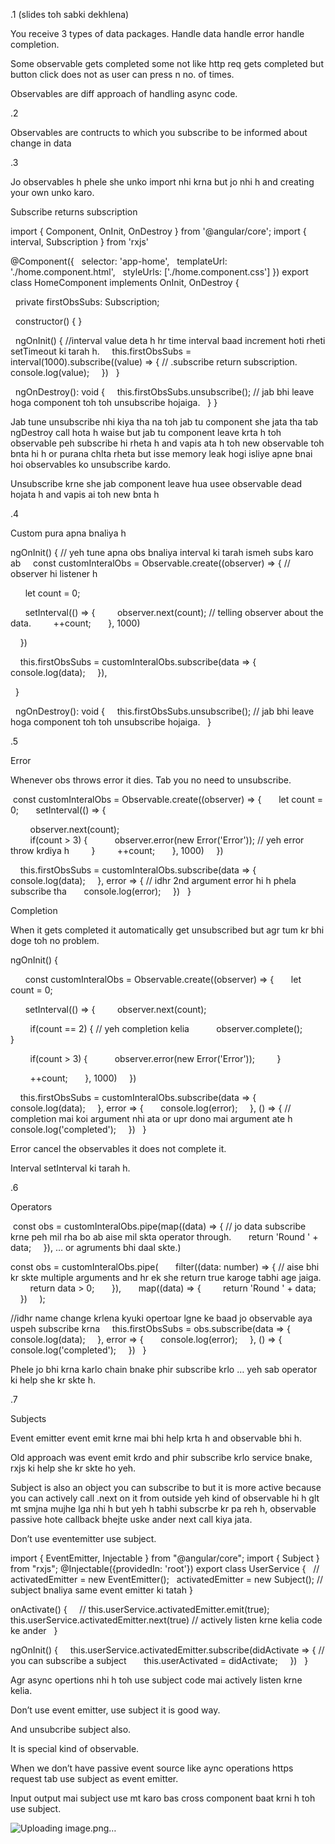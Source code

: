 .1 (slides toh sabki dekhlena)

You receive 3 types of data packages. Handle data handle error handle completion.

Some observable gets completed some not like http req gets completed but button click does not as user can press n no. of times.

Observables are diff approach of handling async code.


.2

Observables are contructs to which you subscribe to be informed about change in data 


.3

Jo observables h phele she unko import nhi krna but jo nhi h and creating your own unko karo.

Subscribe returns subscription

import { Component, OnInit, OnDestroy } from '@angular/core';
import { interval, Subscription } from 'rxjs'

@Component({
  selector: 'app-home',
  templateUrl: './home.component.html',
  styleUrls: ['./home.component.css']
})
export class HomeComponent implements OnInit, OnDestroy {

  private firstObsSubs: Subscription;

  constructor() { }

  ngOnInit() {
//interval value deta h hr time interval baad increment hoti rheti setTimeout ki tarah h.
     this.firstObsSubs = interval(1000).subscribe((value) => { // .subscribe return subscription.
       console.log(value);
     })
  }

  ngOnDestroy(): void {
    this.firstObsSubs.unsubscribe(); // jab bhi leave hoga component toh toh unsubscribe hojaiga.
  }
}


Jab tune unsubscribe nhi kiya tha na toh jab tu component she jata tha tab ngDestroy call hota h waise but jab tu component leave krta h toh observable peh subscribe hi rheta h and vapis ata h toh new observable toh bnta hi h or purana chlta rheta but isse memory leak hogi isliye apne bnai hoi observables ko unsubscribe kardo.

Unsubscribe krne she jab component leave hua usee observable dead hojata h and vapis ai toh new bnta h


.4

Custom pura apna bnaliya h

ngOnInit() {
// yeh tune apna obs bnaliya interval ki tarah ismeh subs karo ab 
    const customInteralObs = Observable.create((observer) => { // observer hi listener h

      let count = 0;

      setInterval(() => {
        observer.next(count); // telling observer about the data.
        ++count;
      }, 1000)

    })


    this.firstObsSubs = customInteralObs.subscribe(data => {
      console.log(data);
    }),

  }


  ngOnDestroy(): void {
    this.firstObsSubs.unsubscribe(); // jab bhi leave hoga component toh toh unsubscribe hojaiga.
  }



.5

Error

Whenever obs throws error it dies. Tab you no need to unsubscribe.

 const customInteralObs = Observable.create((observer) => {      
 let count = 0;
      setInterval(() => {

        observer.next(count);  
        if(count > 3) {
          observer.error(new Error('Error')); // yeh error throw krdiya h 
        }
        ++count;
      }, 1000)
    })

    this.firstObsSubs = customInteralObs.subscribe(data => {
      console.log(data);
    }, error => { // idhr 2nd argument error hi h phela subscribe tha
      console.log(error);
    })
  }


Completion

When it gets completed it automatically get unsubscribed but agr tum kr bhi doge toh no problem.


ngOnInit() {

      const customInteralObs = Observable.create((observer) => { 
      let count = 0;

      setInterval(() => {
        observer.next(count); 

        if(count == 2) { // yeh completion kelia 
          observer.complete();
        }

        if(count > 3) { 
          observer.error(new Error('Error'));
        }

        ++count;
      }, 1000)
    })

    this.firstObsSubs = customInteralObs.subscribe(data => {
      console.log(data);
    }, error => {
      console.log(error);
    }, () => { // completion mai koi argument nhi ata or upr dono mai argument ate h
      console.log('completed');
    })
  }
  

Error cancel the observables it does not complete it.

Interval setInterval ki tarah h.


.6

Operators

 const obs = customInteralObs.pipe(map((data) => { // jo data subscribe krne peh mil rha bo ab aise mil skta operator through.
      return 'Round ' + data;
    }), … or agruments bhi daal skte.)


const obs = customInteralObs.pipe(
      filter((data: number) => { // aise bhi kr skte multiple arguments and hr ek she return true karoge tabhi age jaiga.
        return data > 0;
      }),
      map((data) => {
        return 'Round ' + data;
      })
    );


//idhr name change krlena kyuki opertoar lgne ke baad jo observable aya uspeh subscribe krna
    this.firstObsSubs = obs.subscribe(data => {
      console.log(data);
    }, error => {
      console.log(error);
    }, () => {
      console.log('completed');
    })
  }

Phele jo bhi krna karlo chain bnake phir subscribe krlo … yeh sab operator ki help she kr skte h.


.7 

Subjects


Event emitter event emit krne mai bhi help krta h and observable bhi h.

Old approach was event emit krdo and phir subscribe krlo service bnake, rxjs ki help she kr skte ho yeh.

Subject is also an object you can subscribe to but it is more active because you can actively call .next on it from outside yeh kind of observable hi h glt mt smjna mujhe lga nhi h but yeh h tabhi subscrbe kr pa reh h, observable passive hote callback bhejte uske ander next call kiya jata.

Don’t use eventemitter use subject.

import { EventEmitter, Injectable } from "@angular/core";
import { Subject } from "rxjs";
@Injectable({providedIn: 'root'})
export class UserService {
  // activatedEmitter = new EventEmitter<boolean>();
  activatedEmitter = new Subject<boolean>(); // subject bnaliya same event emitter ki tatah
}

onActivate() {
    // this.userService.activatedEmitter.emit(true);
    this.userService.activatedEmitter.next(true) // actively listen krne kelia code ke ander
  }


ngOnInit() {
    this.userService.activatedEmitter.subscribe(didActivate => { // you can subscribe a subject
      this.userActivated = didActivate;
    })
  }


Agr async opertions nhi h toh use subject code mai actively listen krne kelia.

Don’t use event emitter, use subject it is good way.

And unsubcribe subject also.

It is special kind of observable.

When we don’t have passive event source like aync operations https request tab use subject as event emitter.

Input output mai subject use mt karo bas cross component baat krni h toh use subject.




![Uploading image.png…]()

